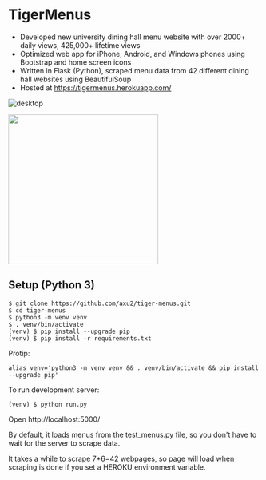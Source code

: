 
# TigerMenus

*	Developed new university dining hall menu website with over 2000+ daily views, 425,000+ lifetime views
*	Optimized web app for iPhone, Android, and Windows phones using Bootstrap and home screen icons 
*	Written in Flask (Python), scraped menu data from 42 different dining hall websites using BeautifulSoup
* Hosted at https://tigermenus.herokuapp.com/

![desktop](https://raw.githubusercontent.com/axu2/tiger_menus/master/app/static/screenshot.png)

<img width=300 src="https://raw.githubusercontent.com/axu2/tiger_menus/master/app/static/iphoneicon.png">

## Setup (Python 3)
```
$ git clone https://github.com/axu2/tiger-menus.git
$ cd tiger-menus
$ python3 -m venv venv
$ . venv/bin/activate
(venv) $ pip install --upgrade pip
(venv) $ pip install -r requirements.txt
```
Protip:
```
alias venv='python3 -m venv venv && . venv/bin/activate && pip install --upgrade pip'
```
To run development server:
```
(venv) $ python run.py
```
Open http://localhost:5000/

By default, it loads menus from the test_menus.py file, so you don't have to wait for the server to scrape data.

It takes a while to scrape 7*6=42 webpages, so page will load when scraping is done if you set a HEROKU environment variable.
